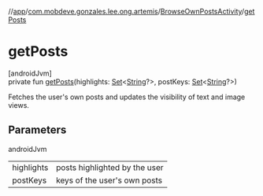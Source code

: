//[app](../../../index.md)/[com.mobdeve.gonzales.lee.ong.artemis](../index.md)/[BrowseOwnPostsActivity](index.md)/[getPosts](get-posts.md)

# getPosts

[androidJvm]\
private fun [getPosts](get-posts.md)(highlights: [Set](https://kotlinlang.org/api/latest/jvm/stdlib/kotlin.collections/-set/index.html)<[String](https://kotlinlang.org/api/latest/jvm/stdlib/kotlin/-string/index.html)?>, postKeys: [Set](https://kotlinlang.org/api/latest/jvm/stdlib/kotlin.collections/-set/index.html)<[String](https://kotlinlang.org/api/latest/jvm/stdlib/kotlin/-string/index.html)?>)

Fetches the user's own posts and updates the visibility of text and image views.

## Parameters

androidJvm

| | |
|---|---|
| highlights | posts highlighted by the user |
| postKeys | keys of the user's own posts |

